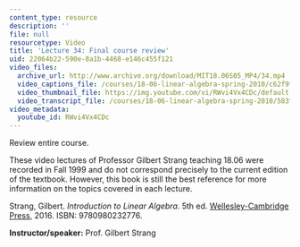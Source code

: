 ```yaml
---
content_type: resource
description: ''
file: null
resourcetype: Video
title: 'Lecture 34: Final course review'
uid: 22064b22-590e-8a1b-4468-e146c455f121
video_files:
  archive_url: http://www.archive.org/download/MIT18.06S05_MP4/34.mp4
  video_captions_file: /courses/18-06-linear-algebra-spring-2010/c62f9f48bd4d526dabbd814f82dfae52_RWvi4Vx4CDc.vtt
  video_thumbnail_file: https://img.youtube.com/vi/RWvi4Vx4CDc/default.jpg
  video_transcript_file: /courses/18-06-linear-algebra-spring-2010/583f8dc980a005b1b4d4e5f134fe54c4_RWvi4Vx4CDc.pdf
video_metadata:
  youtube_id: RWvi4Vx4CDc
---
```


Review entire course.

These video lectures of Professor Gilbert Strang teaching 18.06 were recorded in Fall 1999 and do not correspond precisely to the current edition of the textbook. However, this book is still the best reference for more information on the topics covered in each lecture.

Strang, Gilbert. _Introduction to Linear Algebra_. 5th ed. [Wellesley-Cambridge Press](http://www.wellesleycambridge.com/), 2016. ISBN: 9780980232776.

**Instructor/speaker:** Prof. Gilbert Strang